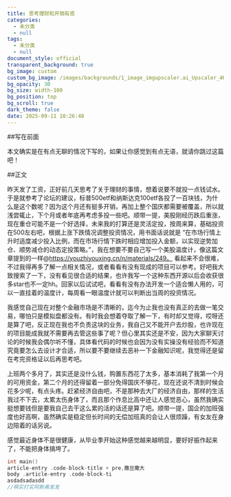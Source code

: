 ```yaml
---
title: 思考理财和开销有感
categories:
  - 未分类
  - null
tags:
  - 未分类
  - null
document_style: official
transparent_background: true
bg_image: custom
custom_bg_image: /images/backgrounds/1_image_imgupscaler.ai_Upscaler_4K.png
bg_opacity: 30
bg_size: width-100
bg_position: top
bg_scroll: true
dark_theme: false
date: 2025-09-11 10:26:48
---
```


##写在前面

本文确实是在有点无聊的情况下写的，如果让你感觉到有点无语，就请你跳过这篇吧！

##正文

昨天发了工资，正好前几天思考了关于理财的事情，想着说要不就投一点钱试水。于是就参考了论坛的建议，标普500etf和纳斯达克100etf各投了一百块钱，为什么是这个数呢？因为这个月还有挺多开销，再加上整个国庆都需要被覆盖，所以就浅尝辄止，下个月或者年底再考虑多投一些吧。顺带一提，美股刚经历跌后重涨，现在重仓可能不是一个好选择，未来我的打算还是灵活定投，按周来算，基础投资在500左右吧，根据上涨下跌情况调整投资情况，用书面话说就是 “在市场行情上升时适度减少投入比例，而在市场行情下跌时相应增加投入金额，以实现逆势加仓、顺势减仓的动态定投策略。”，我在想要不要自己写一个美股温度计，像这篇文章提到的一样@https://youzhiyouxing.cn/n/materials/249。 看起来不会很难，不过我得再多了解一点相关情况，或者看看有没有现成的项目可以参考。好吧我大致搜索了一下，没有看见很合适的结果，也许我写一个这种东西开源以后会收获很多star也不一定hh。回家以后试试吧，看看有没有办法开发一个适合懒人用的，可以一直挂着的温度计，每周看一眼温度计就可以判断出当周的投资情况。

我感觉自己现在对整个金融市场是不清晰的，迄今为止我也没有真正的去做一笔交易，哪怕只是模拟盘都没有。有时我会想着夺取了解一下，有时却又觉得，哎呀还是算了吧，反正现在我也不负责这块的业务，我自己又不能开户去炒股，也许现在的项目能成我就不需要再去管这些事了呢？但心里其实还是不安，因为大家聊天讨论的时候我会偶尔听不懂，具体看代码的时候也会因为没有实操没有经验而不知道究竟要怎么去设计才合适，所以要不要继续去恶补一下金融知识呢，我觉得还是留在考完资格证以后再思考吧。

上班两个多月了，其实还是没什么钱，购置东西花了太多，基本消耗了我第一个月的可用资金，第二个月的还得留着一部分免得国庆不够花，现在还说不清到时候会花多少呢，有点头疼。赶紧经济自由吧，不是那种去大厂的经济自由，那样的生活我过不下去，太累太伤身体了，而且那个作息比高中还让人感觉恶心，虽然我确实挺想要钱但是要我自己去干这么累的活的话还是算了吧。顺带一提，国企的加班强度也好高啊，虽然确实是稳定但长时间的无偿加班真的会让人很烦躁，有女友在身边陪着的话另说。

感觉最近身体不是很健康，从毕业季开始这种感觉越来越明显，要好好振作起来了，不能把身体搞垮了。


```cpp
int main()
article-entry .code-block-title + pre,撒旦撒大
body .article-entry .code-block-ti
asdadsadasdd
//啊实打实阿斯弗发发 
```